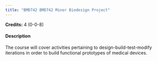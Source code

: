 ```yaml
---
title: "BMD742 BMD742 Minor Biodesign Project"
---
```

**Credits:** 4 (0-0-8)

#### Description
The course will cover activities pertaining to design-build-test-modify iterations in order to build functional prototypes of medical devices.